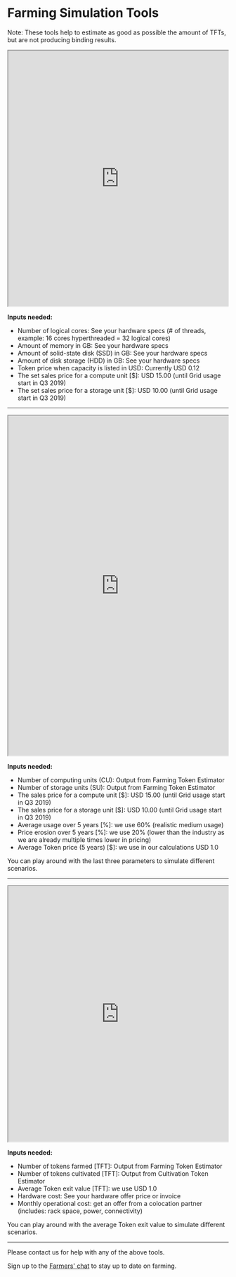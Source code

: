 # Farming Simulation Tools

Note: These tools help to estimate as good as possible the amount of TFTs, but are not producing binding results.  

<div style="overflow:hidden;">
   <iframe src="https://jscalc.io/calc/8jXXLOukrlXcI7H4" scrolling="yes" style="width: 100%; height: 582px; margin-left:0px;"></iframe>
</div>


**Inputs needed:**
- Number of logical cores: See your hardware specs (# of threads, example: 16 cores hyperthreaded = 32 logical cores)
- Amount of memory in GB: See your hardware specs
- Amount of solid-state disk (SSD) in GB: See your hardware specs
- Amount of disk storage (HDD) in GB: See your hardware specs
- Token price when capacity is listed in USD: Currently USD 0.12
- The set sales price for a compute unit [$]: USD 15.00 (until Grid usage start in Q3 2019)
- The set sales price for a storage unit [$]: USD 10.00 (until Grid usage start in Q3 2019)


*********************************************************************************************************

<div style="overflow:hidden; margin-top:15px;">
   <iframe src="https://jscalc.io/calc/uWbIWOR0dynA46iU" scrolling="yes" style="width: 100%; height: 774px; margin-left:0px;"></iframe>
</div>

**Inputs needed:**
- Number of computing units (CU): Output from Farming Token Estimator
- Number of storage units (SU): Output from Farming Token Estimator
- The sales price for a compute unit [$]: USD 15.00 (until Grid usage start in Q3 2019)
- The sales price for a storage unit [$]: USD 10.00 (until Grid usage start in Q3 2019)
- Average usage over 5 years [%]: we use 60% (realistic medium usage)
- Price erosion over 5 years [%]: we use 20% (lower than the industry as we are already multiple times lower in pricing)
- Average Token price (5 years) [$]: we use in our calculations USD 1.0

You can play around with the last three parameters to simulate different scenarios.

*********************************************************************************************************

<div style="overflow:hidden; margin-top:15px;">
   <iframe src="https://jscalc.io/calc/7PSBwT4Io6rQ9Bog" scrolling="yes" style="width: 100%; height: 582px; margin-left:0px;"></iframe>
</div>


**Inputs needed:**
- Number of tokens farmed [TFT]: Output from Farming Token Estimator
- Number of tokens cultivated [TFT]: Output from Cultivation Token Estimator
- Average Token exit value [TFT]: we use USD 1.0
- Hardware cost: See your hardware offer price or invoice
- Monthly operational cost: get an offer from a colocation partner (includes: rack space, power, connectivity)

You can play around with the average Token exit value to simulate different scenarios.

*********************************************************************************************************

Please contact us for help with any of the above tools.

Sign up to the [Farmers' chat](https://t.me/joinchat/BwOvO0NpZjNMHFx8wD_5nw) to stay up to date on farming.
